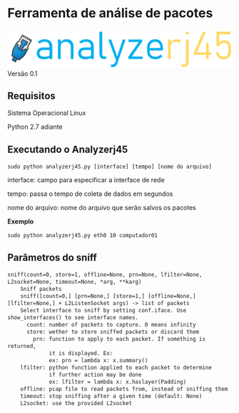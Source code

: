 # Ferramenta de análise de pacotes
![Imagem](/imagem/logo.PNG)
Versão 0.1

## Requisitos

Sistema Operacional Linux

Python 2.7 adiante

## Executando o Analyzerj45

```
sudo python analyzerj45.py [interface] [tempo] [nome do arquivo]
```
interface: campo para especificar a interface de rede

tempo: passa o tempo de coleta de dados em segundos

nome do arquivo: nome do arquivo que serão salvos os pacotes

**Exemplo**
```
sudo python analyzerj45.py eth0 10 computador01
```

## Parâmetros do sniff 
```
sniff(count=0, store=1, offline=None, prn=None, lfilter=None, L2socket=None, timeout=None, *arg, **karg)
    Sniff packets
    sniff([count=0,] [prn=None,] [store=1,] [offline=None,] [lfilter=None,] + L2ListenSocket args) -> list of packets
    Select interface to sniff by setting conf.iface. Use show_interfaces() to see interface names.
      count: number of packets to capture. 0 means infinity
      store: wether to store sniffed packets or discard them
        prn: function to apply to each packet. If something is returned,
             it is displayed. Ex:
             ex: prn = lambda x: x.summary()
    lfilter: python function applied to each packet to determine
             if further action may be done
             ex: lfilter = lambda x: x.haslayer(Padding)
    offline: pcap file to read packets from, instead of sniffing them
    timeout: stop sniffing after a given time (default: None)
    L2socket: use the provided L2socket
```

